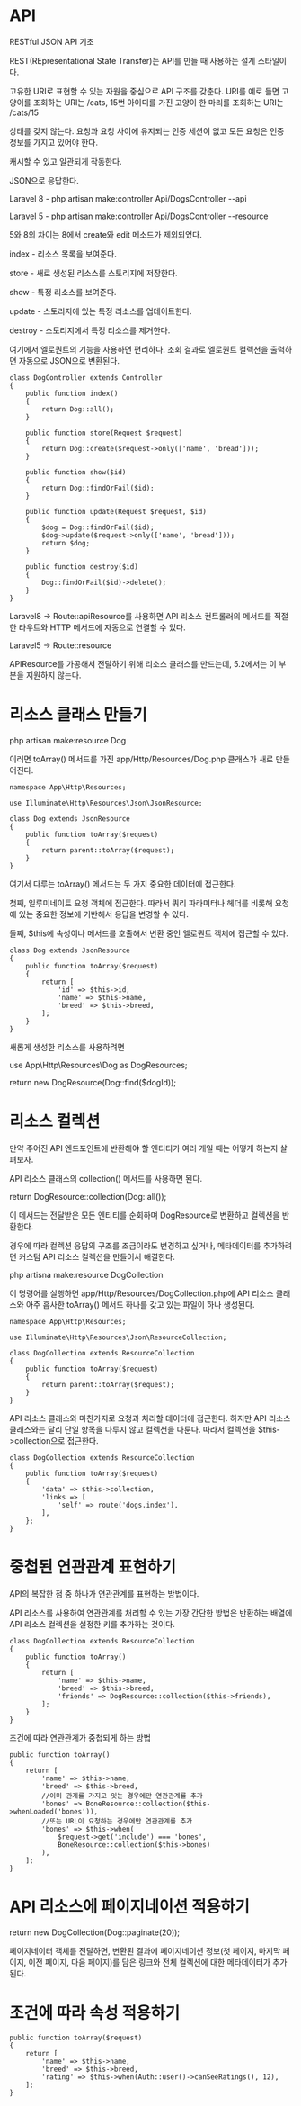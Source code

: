 # API

RESTful JSON API 기초

REST(REpresentational State Transfer)는 API를 만들 때 사용하는 설계 스타일이다.

고유한 URI로 표현할 수 있는 자원을 중심으로 API 구조를 갖춘다. URI를 예로 들면 고양이를 조회하는 URI는 /cats, 15번 아이디를 가진 고양이 한 마리를 조회하는 URI는 /cats/15

상태를 갖지 않는다. 요청과 요청 사이에 유지되는 인증 세션이 없고 모든 요청은 인증 정보를 가지고 있어야 한다.

캐시할 수 있고 일관되게 작동한다.

JSON으로 응답한다.

Laravel 8 - php artisan make:controller Api/DogsController --api 

Laravel 5 - php artisan make:controller Api/DogsController --resource

5와 8의 차이는 8에서 create와 edit 메소드가 제외되었다.

index - 리소스 목록을 보여준다.

store - 새로 생성된 리소스를 스토리지에 저장한다.

show - 특정 리소스를 보여준다.

update - 스토리지에 있는 특정 리소스를 업데이트한다.

destroy - 스토리지에서 특정 리소스를 제거한다.

여기에서 엘로퀀트의 기능을 사용하면 편리하다. 조회 결과로 엘로퀀트 컬렉션을 출력하면 자동으로 JSON으로 변환된다.
```
class DogController extends Controller
{
    public function index()
    {
        return Dog::all();
    }

    public function store(Request $request)
    {
        return Dog::create($request->only(['name', 'bread']));
    }

    public function show($id)
    {
        return Dog::findOrFail($id);
    }

    public function update(Request $request, $id)
    {
        $dog = Dog::findOrFail($id);
        $dog->update($request->only(['name', 'bread']));
        return $dog;
    }

    public function destroy($id)
    {
        Dog::findOrFail($id)->delete();
    }
}
```
Laravel8 -> Route::apiResource를 사용하면 API 리소스 컨트롤러의 메서드를 적절한 라우트와 HTTP 메서드에 자동으로 연결할 수 있다.

Laravel5 -> Route::resource

APIResource를 가공해서 전달하기 위해 리소스 클래스를 만드는데, 5.2에서는 이 부분을 지원하지 않는다.

# 리소스 클래스 만들기

php artisan make:resource Dog

이러면 toArray() 메서드를 가진 app/Http/Resources/Dog.php 클래스가 새로 만들어진다.
```
namespace App\Http\Resources;

use Illuminate\Http\Resources\Json\JsonResource;

class Dog extends JsonResource
{
    public function toArray($request)
    {
        return parent::toArray($request);
    }
}
```
여기서 다루는 toArray() 메서드는 두 가지 중요한 데이터에 접근한다. 

첫째, 일루미네이트 요청 객체에 접근한다. 따라서 쿼리 파라미터나 헤더를 비롯해 요청에 있는 중요한 정보에 기반해서 응답을 변경할 수 있다.

둘째, $this에 속성이나 메서드를 호출해서 변환 중인 엘로퀀트 객체에 접근할 수 있다.
```
class Dog extends JsonResource
{
    public function toArray($request)
    {
        return [
            'id' => $this->id,
            'name' => $this->name,
            'breed' => $this->breed,
        ];
    }
}
```
새롭게 생성한 리소스를 사용하려면

use App\Http\Resources\Dog as DogResources;

return new DogResource(Dog::find($dogId));

# 리소스 컬렉션

만약 주어진 API 엔드포인트에 반환해야 할 엔티티가 여러 개일 때는 어떻게 하는지 살펴보자.

API 리소스 클래스의 collection() 메서드를 사용하면 된다.

return DogResource::collection(Dog::all());

이 메서드는 전달받은 모든 엔티티를 순회하며 DogResource로 변환하고 컬렉션을 반환한다.

경우에 따라 컬렉션 응답의 구조를 조금이라도 변경하고 싶거나, 메타데이터를 추가하려면 커스텀 API 리소스 컬렉션을 만들어서 해결한다.

php artisna make:resource DogCollection

이 명령어를 실행하면 app/Http/Resources/DogCollection.php에 API 리소스 클래스와 아주 흡사한 toArray() 메서드 하나를 갖고 있는 파일이 하나 생성된다.
```
namespace App\Http\Resources;

use Illuminate\Http\Resources\Json\ResourceCollection;

class DogCollection extends ResourceCollection
{
    public function toArray($request)
    {
        return parent::toArray($request);
    }
}
```
API 리소스 클래스와 마찬가지로 요청과 처리할 데이터에 접근한다. 하지만 API 리소스 클래스와는 달리 단일 항목을 다루지 않고 컬렉션을 다룬다.
따라서 컬렉션을 $this->collection으로 접근한다.
```
class DogCollection extends ResourceCollection
{
    public function toArray($request)
    {
        'data' => $this->collection,
        'links => [
            'self' => route('dogs.index'),
        ],
    };
}
```
# 중첩된 연관관계 표현하기

API의 복잡한 점 중 하나가 연관관계를 표현하는 방법이다.

API 리소스를 사용하여 연관관계를 처리할 수 있는 가장 간단한 방법은 반환하는 배열에 API 리소스 컬렉션을 설정한 키를 추가하는 것이다.
```
class DogCollection extends ResourceCollection
{
    public function toArray()
    {
        return [
            'name' => $this->name,
            'breed' => $this->breed,
            'friends' => DogResource::collection($this->friends),
        ];
    }
}
```
조건에 따라 연관관계가 중첩되게 하는 방법
```
public function toArray()
{
    return [
        'name' => $this->name,
        'breed' => $this->breed,
        //이미 관계를 가지고 잇는 경우에만 연관관계를 추가
        'bones' => BoneResource::collection($this->whenLoaded('bones')),
        //또는 URL이 요청하는 경우에만 연관관계를 추가
        'bones' => $this->when(
            $request->get('include') === 'bones',
            BoneResource::collection($this->bones)
        ),
    ];
}
```
# API 리소스에 페이지네이션 적용하기

return new DogCollection(Dog::paginate(20));

페이지네이터 객체를 전달하면, 변환된 결과에 페이지네이션 정보(첫 페이지, 마지막 페이지, 이전 페이지, 다음 페이지)를 담은 링크와 전체 컬렉션에 대한 메타데이터가 추가된다.

# 조건에 따라 속성 적용하기
```
public function toArray($request)
{
    return [
        'name' => $this->name,
        'breed' => $this->breed,
        'rating' => $this->when(Auth::user()->canSeeRatings(), 12),
    ];
}
```

